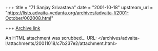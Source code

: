 +++
title = "71 Sanjay Srivastava"
date = "2001-10-18"
upstream_url = "https://lists.advaita-vedanta.org/archives/advaita-l/2001-October/002008.html"

+++
[Archive link](https://lists.advaita-vedanta.org/archives/advaita-l/2001-October/002008.html)

An HTML attachment was scrubbed...
URL: </archives/advaita-l/attachments/20011018/c7b237e2/attachment.html>
